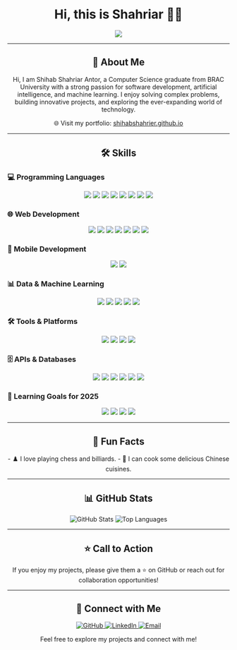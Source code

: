 <h1 align="center">Hi, this is Shahriar 🥷🏿</h1>

<p align="center">
  <img src="https://readme-typing-svg.herokuapp.com?font=Roboto&color=%2300BFFF&center=true&vCenter=true&lines=Computer+Science+Graduate;AI+Engineer+%7C+ML+Researcher;Passionate+Developer+%7C+Tech+Explorer" />
</p>

---

<h2 align="center">🚀 About Me</h2>

<p align="center">
  Hi, I am Shihab Shahriar Antor, a Computer Science graduate from BRAC University with a strong passion for software development, artificial intelligence, and machine learning. I enjoy solving complex problems, building innovative projects, and exploring the ever-expanding world of technology.
</p>

<p align="center">
  🌐 Visit my portfolio: <a href="https://shihabshahrier.github.io/" target="_blank">shihabshahrier.github.io</a>
</p>

---

<h2 align="center">🛠️ Skills</h2>

### 💻 Programming Languages
<p align="center">
  <img src="https://img.shields.io/badge/-Python-3776AB?style=for-the-badge&logo=python&logoColor=white" />
  <img src="https://img.shields.io/badge/-C-00599C?style=for-the-badge&logo=c&logoColor=white" />
  <img src="https://img.shields.io/badge/-C%2B%2B-00599C?style=for-the-badge&logo=c%2B%2B&logoColor=white" />
  <img src="https://img.shields.io/badge/-Dart-0175C2?style=for-the-badge&logo=dart&logoColor=white" />
  <img src="https://img.shields.io/badge/-JavaScript-F7DF1E?style=for-the-badge&logo=javascript&logoColor=black" />
  <img src="https://img.shields.io/badge/-TypeScript-3178C6?style=for-the-badge&logo=typescript&logoColor=white" />
  <img src="https://img.shields.io/badge/-Go-00ADD8?style=for-the-badge&logo=go&logoColor=white" />
  <img src="https://img.shields.io/badge/-Brainfuck-007ACC?style=for-the-badge&logoColor=white" />
</p>

### 🌐 Web Development
<p align="center">
  <img src="https://img.shields.io/badge/-Django-092E20?style=for-the-badge&logo=django&logoColor=white" />
  <img src="https://img.shields.io/badge/-Flask-000000?style=for-the-badge&logo=flask&logoColor=white" />
  <img src="https://img.shields.io/badge/-React-61DAFB?style=for-the-badge&logo=react&logoColor=black" />
  <img src="https://img.shields.io/badge/-Next.js-000000?style=for-the-badge&logo=next.js&logoColor=white" />
  <img src="https://img.shields.io/badge/-Node.js-339933?style=for-the-badge&logo=node.js&logoColor=white" />
  <img src="https://img.shields.io/badge/-Express.js-000000?style=for-the-badge&logo=express&logoColor=white" />
  <img src="https://img.shields.io/badge/-MERN%20Stack-4EA94B?style=for-the-badge&logo=react&logoColor=white" />
</p>

### 📱 Mobile Development
<p align="center">
  <img src="https://img.shields.io/badge/-Flutter-02569B?style=for-the-badge&logo=flutter&logoColor=white" />
  <img src="https://img.shields.io/badge/-Dart-0175C2?style=for-the-badge&logo=dart&logoColor=white" />
</p>

### 📊 Data & Machine Learning
<p align="center">
  <img src="https://img.shields.io/badge/-Machine%20Learning-FF6F00?style=for-the-badge&logo=machine-learning&logoColor=white" />
  <img src="https://img.shields.io/badge/-Artificial%20Intelligence-0071C5?style=for-the-badge&logo=artificial-intelligence&logoColor=white" />
  <img src="https://img.shields.io/badge/-Data%20Science-4EA94B?style=for-the-badge&logo=data-science&logoColor=white" />
  <img src="https://img.shields.io/badge/-TensorFlow-FF6F00?style=for-the-badge&logo=tensorflow&logoColor=white" />
  <img src="https://img.shields.io/badge/-PyTorch-EE4C2C?style=for-the-badge&logo=pytorch&logoColor=white" />
</p>

### 🛠️ Tools & Platforms
<p align="center">
  <img src="https://img.shields.io/badge/-Git-F05032?style=for-the-badge&logo=git&logoColor=white" />
  <img src="https://img.shields.io/badge/-Docker-2496ED?style=for-the-badge&logo=docker&logoColor=white" />
  <img src="https://img.shields.io/badge/-Linux-FCC624?style=for-the-badge&logo=linux&logoColor=black" />
  <img src="https://img.shields.io/badge/-Firebase-FFCA28?style=for-the-badge&logo=firebase&logoColor=black" />
</p>

### 🗄️ APIs & Databases
<p align="center">
  <img src="https://img.shields.io/badge/-REST%20API-0052CC?style=for-the-badge&logo=api&logoColor=white" />
  <img src="https://img.shields.io/badge/-FastAPI-009688?style=for-the-badge&logo=fastapi&logoColor=white" />
  <img src="https://img.shields.io/badge/-Socket.io-010101?style=for-the-badge&logo=socket.io&logoColor=white" />
  <img src="https://img.shields.io/badge/-PostgreSQL-336791?style=for-the-badge&logo=postgresql&logoColor=white" />
  <img src="https://img.shields.io/badge/-MySQL-4479A1?style=for-the-badge&logo=mysql&logoColor=white" />
  <img src="https://img.shields.io/badge/-MongoDB-47A248?style=for-the-badge&logo=mongodb&logoColor=white" />
</p>

### 🎯 Learning Goals for 2025
<p align="center">
  <img src="https://img.shields.io/badge/-Kubernetes-326CE5?style=for-the-badge&logo=kubernetes&logoColor=white" />
  <img src="https://img.shields.io/badge/-Docker-2496ED?style=for-the-badge&logo=docker&logoColor=white" />
  <img src="https://img.shields.io/badge/-AWS-232F3E?style=for-the-badge&logo=amazon-aws&logoColor=white" />
  <img src="https://img.shields.io/badge/-Cloud%20Computing-FF6F00?style=for-the-badge&logo=cloud&logoColor=white" />
</p>

---

<h2 align="center">🎉 Fun Facts</h2>
<p align="center">
  - ♟️ I love playing chess and billiards.
  - 🍜 I can cook some delicious Chinese cuisines.
</p>

---

<h2 align="center">📊 GitHub Stats</h2>
<p align="center">
  <img src="https://github-readme-stats.vercel.app/api?username=shihabshahrier&show_icons=true&theme=radical" alt="GitHub Stats" />
  <img src="https://github-readme-stats.vercel.app/api/top-langs/?username=shihabshahrier&layout=compact&theme=radical" alt="Top Languages" />
</p>

---

<h2 align="center">⭐ Call to Action</h2>
<p align="center">
  If you enjoy my projects, please give them a ⭐ on GitHub or reach out for collaboration opportunities!
</p>

---

<h2 align="center">🔗 Connect with Me</h2>
<p align="center">
  <a href="https://github.com/shihabshahrier" target="_blank">
    <img src="https://img.shields.io/badge/-GitHub-181717?style=for-the-badge&logo=github&logoColor=white" alt="GitHub" />
  </a>
  <a href="https://linkedin.com/in/shihabshahrier/" target="_blank">
    <img src="https://img.shields.io/badge/-LinkedIn-0A66C2?style=for-the-badge&logo=linkedin&logoColor=white" alt="LinkedIn" />
  </a>
  <a href="mailto:shahrier2k@gmail.com" target="_blank">
    <img src="https://img.shields.io/badge/-Email-D14836?style=for-the-badge&logo=gmail&logoColor=white" alt="Email" />
  </a>
</p>

<p align="center">
  Feel free to explore my projects and connect with me!
</p>
